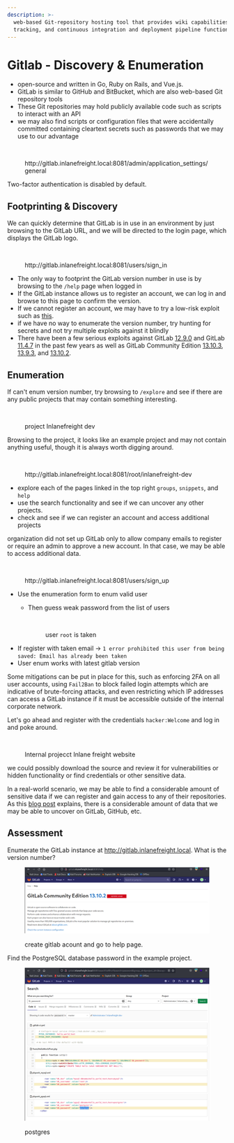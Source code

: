 ```yaml
---
description: >-
  web-based Git-repository hosting tool that provides wiki capabilities, issue
  tracking, and continuous integration and deployment pipeline functionality
---
```


# Gitlab - Discovery & Enumeration

* open-source and written in Go, Ruby on Rails, and Vue.js.
* GitLab is similar to GitHub and BitBucket, which are also web-based Git repository tools
* These Git repositories may hold publicly available code such as scripts to interact with an API
* we may also find scripts or configuration files that were accidentally committed containing cleartext secrets such as passwords that we may use to our advantage

<figure><img src="https://academy.hackthebox.com/storage/modules/113/gitlab_signup_res.png" alt=""><figcaption><p>http://gitlab.inlanefreight.local:8081/admin/application_settings/general</p></figcaption></figure>

Two-factor authentication is disabled by default.

## Footprinting & Discovery

We can quickly determine that GitLab is in use in an environment by just browsing to the GitLab URL, and we will be directed to the login page, which displays the GitLab logo.

<figure><img src="https://academy.hackthebox.com/storage/modules/113/gitlab_login.png" alt=""><figcaption><p>http://gitlab.inlanefreight.local:8081/users/sign_in</p></figcaption></figure>

* The only way to footprint the GitLab version number in use is by browsing to the `/help` page when logged in
* If the GitLab instance allows us to register an account, we can log in and browse to this page to confirm the version.
* If we cannot register an account, we may have to try a low-risk exploit such as [this](https://www.exploit-db.com/exploits/49821).
* if we have no way to enumerate the version number, try hunting for secrets and not try multiple exploits against it blindly
* There have been a few serious exploits against GitLab [12.9.0](https://www.exploit-db.com/exploits/48431) and GitLab [11.4.7](https://www.exploit-db.com/exploits/49257) in the past few years as well as GitLab Community Edition [13.10.3](https://www.exploit-db.com/exploits/49821), [13.9.3](https://www.exploit-db.com/exploits/49944), and [13.10.2](https://www.exploit-db.com/exploits/49951).

## Enumeration

If can't enum version number, try browsing to `/explore` and see if there are any public projects that may contain something interesting.

<figure><img src="https://academy.hackthebox.com/storage/modules/113/gitlab_explore.png" alt=""><figcaption><p>project Inlanefreight dev</p></figcaption></figure>

Browsing to the project, it looks like an example project and may not contain anything useful, though it is always worth digging around.

<figure><img src="https://academy.hackthebox.com/storage/modules/113/gitlab_example.png" alt=""><figcaption><p>http://gitlab.inlanefreight.local:8081/root/inlanefreight-dev</p></figcaption></figure>

* explore each of the pages linked in the top right `groups`, `snippets`, and `help`
* use the search functionality and see if we can uncover any other projects.
* check and see if we can register an account and access additional projects

organization did not set up GitLab only to allow company emails to register or require an admin to approve a new account. In that case, we may be able to access additional data.

<figure><img src="https://academy.hackthebox.com/storage/modules/113/gitlab_signup.png" alt=""><figcaption><p>http://gitlab.inlanefreight.local:8081/users/sign_up</p></figcaption></figure>

* Use the enumeration form to enum valid user
  *   Then guess weak password from the list of users

      <figure><img src="https://academy.hackthebox.com/storage/modules/113/gitlab_taken2.png" alt=""><figcaption><p>user <code>root</code> is taken</p></figcaption></figure>
* If register with taken email -> `1 error prohibited this user from being saved: Email has already been taken`
* User enum works with latest gitlab version

Some mitigations can be put in place for this, such as enforcing 2FA on all user accounts, using `Fail2Ban` to block failed login attempts which are indicative of brute-forcing attacks, and even restricting which IP addresses can access a GitLab instance if it must be accessible outside of the internal corporate network.

Let's go ahead and register with the credentials `hacker:Welcome` and log in and poke around.

<figure><img src="https://academy.hackthebox.com/storage/modules/113/gitlab_internal.png" alt=""><figcaption><p>Internal projecct Inlane freight website</p></figcaption></figure>

we could possibly download the source and review it for vulnerabilities or hidden functionality or find credentials or other sensitive data.

In a real-world scenario, we may be able to find a considerable amount of sensitive data if we can register and gain access to any of their repositories. As this [blog post](https://tillsongalloway.com/finding-sensitive-information-on-github/index.html) explains, there is a considerable amount of data that we may be able to uncover on GitLab, GitHub, etc.

## Assessment

Enumerate the GitLab instance at http://gitlab.inlanefreight.local. What is the version number?

<figure><img src="../../../.gitbook/assets/ภาพ (3).png" alt=""><figcaption><p>create gitlab acount and go to help page.</p></figcaption></figure>

Find the PostgreSQL database password in the example project.

<figure><img src="../../../.gitbook/assets/ภาพ (5).png" alt=""><figcaption><p>postgres</p></figcaption></figure>





